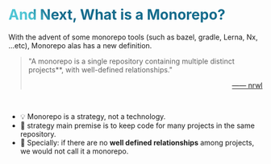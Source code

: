 # And Next, What is a Monorepo?

With the advent of some monorepo tools (such as bazel, gradle, Lerna, Nx, ...etc), Monorepo alas has a new definition.

>"A monorepo is a single repository containing multiple distinct projects**, with well-defined relationships."
> 
> [—— nrwl](https://github.com/nrwl/monorepo.tools)

<br/>

- 💡 Monorepo is a strategy, not a technology.
- 🔑 strategy main premise is to keep code for many projects in the same repository.
- 🔑 Specially: if there are no **well defined relationships** among projects, we would not call it a monorepo.

<br>

<style>
h1 {
  background-color: #2B90B6;
  background-image: linear-gradient(45deg, #4EC5D4 10%, #146b8c 20%);
  background-size: 100%;
  -webkit-background-clip: text;
  -moz-background-clip: text;
  -webkit-text-fill-color: transparent;
  -moz-text-fill-color: transparent;
}
blockquote  {
  p:last-child {
    text-align: right;
  }
}
</style>
